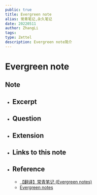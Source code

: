 ```yaml
---
public: true  
title: Evergreen note  
alias: 常青笔记,永久笔记  
date: 20220511  
author: ZhangLi  
tags:   
type: Zettel  
description: Evergreen note简介  
---
```


# Evergreen note

## Note

- ## Excerpt
- ## Question
- ## Extension
- ## Links to this note
- ## Reference
    - [【翻译】常青笔记 (Evergreen notes)](https://zhuanlan.zhihu.com/p/416319260)
    - [Evergreen notes](https://notes.andymatuschak.org/z4SDCZQeRo4xFEQ8H4qrSqd68ucpgE6LU155C)
